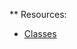 \*\* Resources:

- [Classes](https://developer.mozilla.org/en-US/docs/Web/JavaScript/Reference/Classes)
